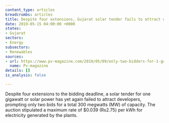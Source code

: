```yaml
---
content_type: articles
breadcrumbs: articles
title: Despite four extensions, Gujarat solar tender fails to attract developers
date: 2019-05-15 04:00:00 +0000
states:
- Gujarat
sectors:
- Energy
subsectors:
- Renewables
sources:
- url: https://www.pv-magazine.com/2019/05/09/only-two-bidders-for-1-gw-solar-tender-in-gujarat/
  name: Pv-magazine
details: []
is_analysis: false

---
```

Despite four extensions to the bidding deadline, a solar tender for one gigawatt or solar power has yet again failed to attract developers, prompting only two bids for a total 300 megwatts (MW) of capacity. The auction stipulated a maximum rate of $0.039 (Rs2.75) per kWh for electricity generated by the plants.